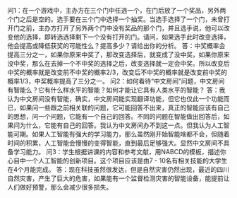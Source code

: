 问1：在一个游戏中，主办方在三个门中任选一个，在门后放了一个奖品，另外两个门之后是空的。选手要在三个门中选择一个抽奖。当选手选择了一个门，未曾打开门之前，主办方打开了另外两个门中没有奖品的那个门，并且选手说，他可以改变他的选择，即转选选择剩下一个没有打开的门。请问，如果选手此时改变选择，他会提高或降低获奖的可能性么？提高多少？请给出你的分析。
答：中奖概率会提高三分之一，如果你原来中奖了，那改变选择后，就变成了没中奖，如果你原来没中奖，那么在去掉一个不中奖的选择之后，改变选择就一定会中奖。所以改变后中奖的概率就是改变前不中奖的概率2/3，改变后不中奖的概率就是改变前中奖的概率1/3，中奖概率提高了三分之一。
问2：如何看待“中文房间”问题，中文房间有智能么？它有什么样水平的智能？如何才能让它具有人类水平的智能？
答：我认为中文房间没有智能，确实，中文房间能实现翻译功能，但它也仅此一个功能而已，如果问一些跟之前相关联的问题，它可能回答不出来，真正的智能应该有自己的思想，问一个问题，它能有一个自己的回答。不同的问题在智能做出回答后，如果问为什么，它能有自己的回答。我认为中文房间办不到这一点。但我认为人工智能可期。如果人工智能有强大的学习能力，那么虽然刚开始智能啥都不会，但随着时间的积累，人工智能会慢慢的变得智能，直到最后足够强大。显然中文房间不具备学习能力。
问3：学生根据讲课的内容和参考文献，用NABCD的模板，描述你心目中一个人工智能的创新项目。这个项目应该是由7  -  10名有相关技能的大学生在4个月能完成。
答：现在科技虽然很发达，但是自然灾害仍然出现，最近的四川自然灾害，产生了巨大的危害，如果能有一个监督检测灾害的智能设备，能提前让人们做好预警，那么会减少很多损失。
